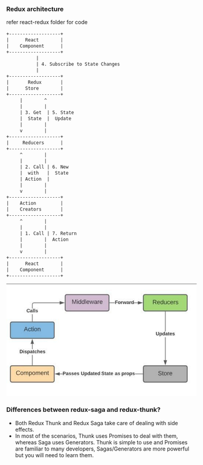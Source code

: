 ### Redux architecture
refer react-redux folder for code
```
+-------------------+
|      React        |
|    Component      |
+-------------------+
           |
           | 4. Subscribe to State Changes
           |
+-------------------+
|       Redux       |
|      Store        |
+-------------------+
     |        ^
     |        |
     | 3. Get  | 5. State
     |  State  |  Update
     |        |
     v        |
+-------------------+
|     Reducers      |
+-------------------+
     ^        |
     |        |
     | 2. Call | 6. New
     |  with   |  State
     | Action  |
     |        |
     v        |
+-------------------+
|    Action         |
|    Creators       |
+-------------------+
     ^        |
     |        |
     | 1. Call | 7. Return
     |        |  Action
     |        |
     v        |
+-------------------+
|      React        |
|    Component      |
+-------------------+
```
![Redux-Arch](./images/redux.png)

### Differences between redux-saga and redux-thunk?
- Both Redux Thunk and Redux Saga take care of dealing with side effects. 
- In most of the scenarios, Thunk uses Promises to deal with them, whereas Saga uses Generators. Thunk is simple to use and Promises are familiar to many developers, Sagas/Generators are more powerful but you will need to learn them.

